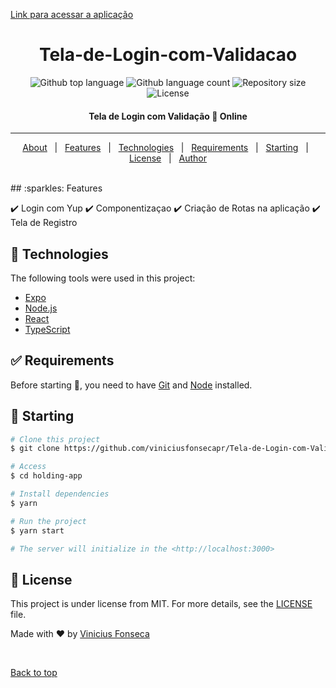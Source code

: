 

  <a href="https://holdingapp.netlify.app">Link para acessar a aplicação</a>
</div>

<h1 align="center">Tela-de-Login-com-Validacao</h1>

<p align="center">
  <img alt="Github top language" src="https://img.shields.io/github/languages/top/viniciusfonsecapr/Tela-de-Login-com-Validacao?color=56BEB8">

  <img alt="Github language count" src="https://img.shields.io/github/languages/count/viniciusfonsecapr/Tela-de-Login-com-Validacao?color=56BEB8">

  <img alt="Repository size" src="https://img.shields.io/github/repo-size/viniciusfonsecapr/Tela-de-Login-com-Validacao?color=56BEB8">

  <img alt="License" src="https://img.shields.io/github/license/viniciusfonsecapr/Tela-de-Login-com-Validacao?color=56BEB8">


</p>

 <h4 align="center">
	Tela de Login com Validação 🚀 Online
</h4> 

<hr>

<p align="center">
  <a href="#dart-about">About</a> &#xa0; | &#xa0; 
  <a href="#sparkles-features">Features</a> &#xa0; | &#xa0;
  <a href="#rocket-technologies">Technologies</a> &#xa0; | &#xa0;
  <a href="#white_check_mark-requirements">Requirements</a> &#xa0; | &#xa0;
  <a href="#checkered_flag-starting">Starting</a> &#xa0; | &#xa0;
  <a href="#memo-license">License</a> &#xa0; | &#xa0;
  <a href="https://github.com/{{YOUR_GITHUB_USERNAME}}" target="_blank">Author</a>
</p>

<br>
## :sparkles: Features 

:heavy_check_mark: Login com Yup
:heavy_check_mark: Componentizaçao
:heavy_check_mark: Criação de Rotas na aplicação
:heavy_check_mark: Tela de Registro

## :rocket: Technologies ##

The following tools were used in this project:

- [Expo](https://expo.io/)
- [Node.js](https://nodejs.org/en/)
- [React](https://pt-br.reactjs.org/)
- [TypeScript](https://www.typescriptlang.org/)

## :white_check_mark: Requirements ##

Before starting :checkered_flag:, you need to have [Git](https://git-scm.com) and [Node](https://nodejs.org/en/) installed.

## :checkered_flag: Starting ##

```bash
# Clone this project
$ git clone https://github.com/viniciusfonsecapr/Tela-de-Login-com-Validacao

# Access
$ cd holding-app

# Install dependencies
$ yarn

# Run the project
$ yarn start

# The server will initialize in the <http://localhost:3000>
```

## :memo: License ##

This project is under license from MIT. For more details, see the [LICENSE](LICENSE.md) file.


Made with :heart: by <a href="https://github.com/viniciusfonsecapr" target="_blank">Vinicius Fonseca</a>

&#xa0;

<a href="#top">Back to top</a>
